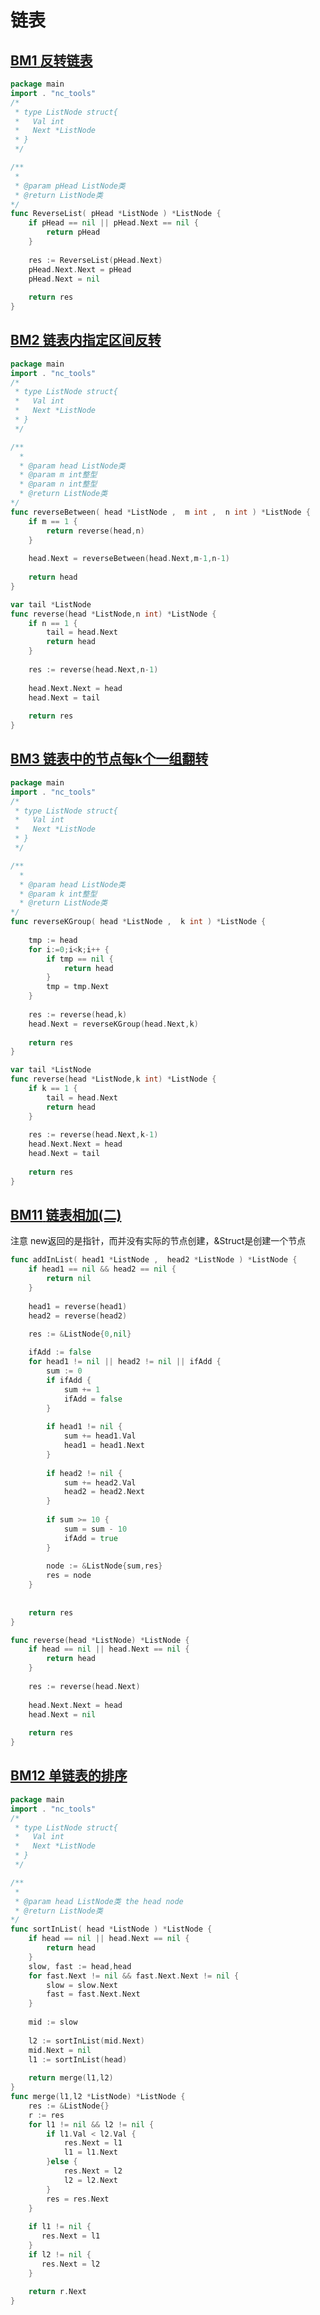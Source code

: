 # 链表

## [**BM1** **反转链表**](https://www.nowcoder.com/practice/75e878df47f24fdc9dc3e400ec6058ca?tpId=295&tqId=23286&ru=%2Fpractice%2Fb58434e200a648c589ca2063f1faf58c&qru=%2Fta%2Fformat-top101%2Fquestion-ranking&sourceUrl=%2Fexam%2Foj)

```GO
package main
import . "nc_tools"
/*
 * type ListNode struct{
 *   Val int
 *   Next *ListNode
 * }
 */

/**
 * 
 * @param pHead ListNode类 
 * @return ListNode类
*/
func ReverseList( pHead *ListNode ) *ListNode {
    if pHead == nil || pHead.Next == nil {
        return pHead
    }
    
    res := ReverseList(pHead.Next)
    pHead.Next.Next = pHead
    pHead.Next = nil
    
    return res
}
```



## [**BM2** **链表内指定区间反转**](https://www.nowcoder.com/practice/b58434e200a648c589ca2063f1faf58c?tpId=295&tags=&title=&difficulty=0&judgeStatus=0&rp=0&sourceUrl=%2Fexam%2Foj)

```go
package main
import . "nc_tools"
/*
 * type ListNode struct{
 *   Val int
 *   Next *ListNode
 * }
 */

/**
  * 
  * @param head ListNode类 
  * @param m int整型 
  * @param n int整型 
  * @return ListNode类
*/
func reverseBetween( head *ListNode ,  m int ,  n int ) *ListNode {
    if m == 1 {
        return reverse(head,n)
    }
    
    head.Next = reverseBetween(head.Next,m-1,n-1)
    
    return head
}

var tail *ListNode
func reverse(head *ListNode,n int) *ListNode {
    if n == 1 {
        tail = head.Next
        return head
    }
    
    res := reverse(head.Next,n-1)
    
    head.Next.Next = head
    head.Next = tail
    
    return res
}
```



## [**BM3** **链表中的节点每k个一组翻转**](https://www.nowcoder.com/practice/b49c3dc907814e9bbfa8437c251b028e?tpId=295&tags=&title=&difficulty=0&judgeStatus=0&rp=0&sourceUrl=%2Fexam%2Foj)

```go
package main
import . "nc_tools"
/*
 * type ListNode struct{
 *   Val int
 *   Next *ListNode
 * }
 */

/**
  * 
  * @param head ListNode类 
  * @param k int整型 
  * @return ListNode类
*/
func reverseKGroup( head *ListNode ,  k int ) *ListNode {
    
    tmp := head
    for i:=0;i<k;i++ {
        if tmp == nil {
            return head
        }
        tmp = tmp.Next
    }
    
    res := reverse(head,k)
    head.Next = reverseKGroup(head.Next,k)
    
    return res
}

var tail *ListNode
func reverse(head *ListNode,k int) *ListNode {
    if k == 1 {
        tail = head.Next
        return head
    } 
    
    res := reverse(head.Next,k-1)
    head.Next.Next = head
    head.Next = tail
    
    return res
}
```



## [**BM11** **链表相加(二)**](https://www.nowcoder.com/practice/c56f6c70fb3f4849bc56e33ff2a50b6b?tpId=295&tqId=1008772&ru=/exam/oj&qru=/ta/format-top101/question-ranking&sourceUrl=%2Fexam%2Foj)

注意 new返回的是指针，而并没有实际的节点创建，&Struct是创建一个节点

```go
func addInList( head1 *ListNode ,  head2 *ListNode ) *ListNode {
    if head1 == nil && head2 == nil {
        return nil
    }
    
    head1 = reverse(head1)
    head2 = reverse(head2)
    
    res := &ListNode{0,nil}

    ifAdd := false
    for head1 != nil || head2 != nil || ifAdd {
        sum := 0
        if ifAdd {
            sum += 1
            ifAdd = false
        }
        
        if head1 != nil {
            sum += head1.Val
            head1 = head1.Next
        }
        
        if head2 != nil {
            sum += head2.Val
            head2 = head2.Next
        }
        
        if sum >= 10 {
            sum = sum - 10 
            ifAdd = true
        }
        
        node := &ListNode{sum,res}
        res = node
    }
    
  
    return res
}

func reverse(head *ListNode) *ListNode {
    if head == nil || head.Next == nil {
        return head
    }
    
    res := reverse(head.Next)
    
    head.Next.Next = head
    head.Next = nil
    
    return res
}
```



## [BM12 单链表的排序](https://www.nowcoder.com/practice/f23604257af94d939848729b1a5cda08?tpId=295&tqId=1008897&ru=/exam/oj&qru=/ta/format-top101/question-ranking&sourceUrl=%2Fexam%2Foj)

```go
package main
import . "nc_tools"
/*
 * type ListNode struct{
 *   Val int
 *   Next *ListNode
 * }
 */

/**
 * 
 * @param head ListNode类 the head node
 * @return ListNode类
*/
func sortInList( head *ListNode ) *ListNode {
    if head == nil || head.Next == nil {
        return head
    }
    slow, fast := head,head
    for fast.Next != nil && fast.Next.Next != nil {
        slow = slow.Next
        fast = fast.Next.Next
    }
    
    mid := slow
    
    l2 := sortInList(mid.Next)
    mid.Next = nil
    l1 := sortInList(head)
    
    return merge(l1,l2)
}
func merge(l1,l2 *ListNode) *ListNode {
    res := &ListNode{}
    r := res
    for l1 != nil && l2 != nil {
        if l1.Val < l2.Val {
            res.Next = l1
            l1 = l1.Next
        }else {
            res.Next = l2
            l2 = l2.Next
        }
        res = res.Next
    }
    
    if l1 != nil {
       res.Next = l1
    }
    if l2 != nil {
       res.Next = l2
    }
    
    return r.Next
}
```

